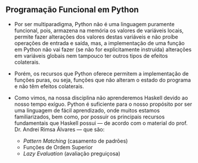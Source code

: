 ## Programação Funcional em Python

<div class="regular">

- Por ser multiparadigma, Python não é uma linguagem puramente funcional, pois, armazena na memória os valores de variáveis locais, permite fazer alterações dos valores destas variáveis e não proíbe operações de entrada e saída, mas, a implementação de uma função em Python não vai fazer (se não for explicitamente instruída) alterações em variáveis globais nem tampouco ter outros tipos de efeitos colaterais.

- Porém, os recursos que Python oferece permitem a implementação de funções puras, ou seja, funções que não alteram o estado do programa e não têm efeitos colaterais.

- Como vimos, na nossa disciplina não aprenderemos Haskell devido ao nosso tempo exíguo. Python é suficiente para o nosso propósito por ser uma linguagem de fácil aprendizado, onde muitos estamos familiarizados, bem como, por possuir os principais recursos fundamentais que Haskell possui — de acordo com o material do prof. Dr. Andrei Rimsa Álvares — que são:

    - *Pattern Matching* (casamento de padrões)
    - Funções de Ordem Superior
    - *Lazy Evaluation* (avaliação preguiçosa)

</div>
